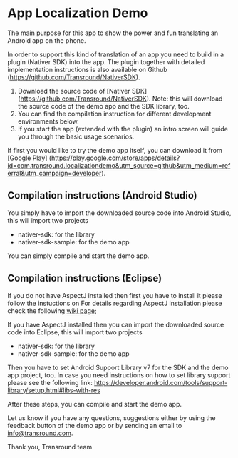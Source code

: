 App Localization Demo
===========
The main purpose for this app to show the power and fun translating an Android app on the phone.

In order to support this kind of translation of an app you need to build in a plugin (Nativer SDK) into the app.
The plugin together with detailed implementation instructions is also available on Github (https://github.com/Transround/NativerSDK).

1. Download the source code of [Nativer SDK] (https://github.com/Transround/NativerSDK).  Note: this will download the source code of the demo app and the SDK library, too.
2. You can find the compilation instruction for different development environments below.
3. If you start the app (extended with the plugin) an intro screen will guide you through the basic usage scenarios.

If first you would like to try the demo app itself, you can download it from [Google Play] (https://play.google.com/store/apps/details?id=com.transround.localizationdemo&utm_source=github&utm_medium=referral&utm_campaign=developer).

Compilation instructions (Android Studio)
-----------------------------------------
You simply have to import the downloaded source code into Android Studio, this will import two projects
* nativer-sdk: for the library
* nativer-sdk-sample: for the demo app

You can simply compile and start the demo app.

Compilation instructions (Eclipse)
-----------------------------------------
If you do not have AspectJ installed then first you have to install it please follow the instuctions on
For details regarding AspectJ installation please check the following [wiki page](https://github.com/Transround/NativerSDK/wiki/How-to-integrate-Nativer-SDK#3installing-aspectj);

If you have AspectJ installed then you can import the downloaded source code into Eclipse, this will import two projects
* nativer-sdk: for the library
* nativer-sdk-sample: for the demo app

Then you have to set Android Support Library v7 for the SDK and the demo app project, too.
In case you need instructions on how to set library support please see the following link: https://developer.android.com/tools/support-library/setup.html#libs-with-res

After these steps, you can compile and start the demo app.

Let us know if you have any questions, suggestions either by using the feedback button of the demo app or by sending an email to info@transround.com.

Thank you,
Transround team

